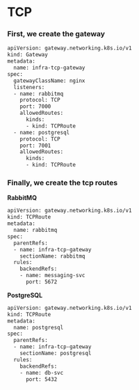 # TCP

### First, we create the gateway


```bash
apiVersion: gateway.networking.k8s.io/v1
kind: Gateway
metadata:
  name: infra-tcp-gateway 
spec:
  gatewayClassName: nginx
  listeners:
  - name: rabbitmq
    protocol: TCP
    port: 7000
    allowedRoutes:
      kinds:
      - kind: TCPRoute
  - name: postgresql
    protocol: TCP
    port: 7001
    allowedRoutes:
      kinds:
      - kind: TCPRoute

```

### Finally, we create the tcp routes

**RabbitMQ**

```bash
apiVersion: gateway.networking.k8s.io/v1
kind: TCPRoute
metadata:
  name: rabbitmq
spec:
  parentRefs:
  - name: infra-tcp-gateway 
    sectionName: rabbitmq
  rules:
    backendRefs:
    - name: messaging-svc
      port: 5672

```

**PostgreSQL**
```bash
apiVersion: gateway.networking.k8s.io/v1
kind: TCPRoute
metadata:
  name: postgresql
spec:
  parentRefs:
  - name: infra-tcp-gateway 
    sectionName: postgresql
  rules:
    backendRefs:
    - name: db-svc
      port: 5432
```
